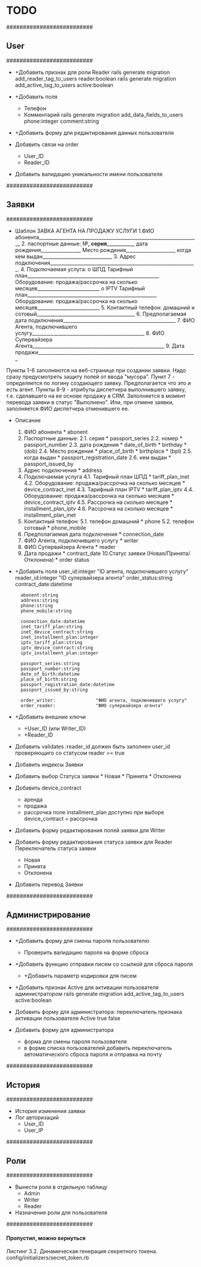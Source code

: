 # TODO

##########################
## User
##########################
* +Добавить признак для роли Reader
    rails generate migration add_reader_tag_to_users reader:boolean
    rails generate migration add_active_tag_to_users active:boolean

* +Добавить поля
    * Телефон
    * Комментарий
    rails generate migration add_data_fields_to_users phone:integer comment:string

* +Добавить форму для редактирования данных пользователя

* Добавить связи на order
    * User_ID
    * Reader_ID

* Добавить валидацию уникальности имени пользователя

##########################
## Заявки
##########################
* Шаблон
    ЗАВКА АГЕНТА НА ПРОДАЖУ УСЛУГИ
    1.ФИО абонента___________________________________________________________________
    2. паспортные данные: №______, серия_________________, дата рождения________________,
         Место рождения____________________, когда кем выдан_____________________________
    3. Адрес подключения_____________________________________________________________.
    4. Подключаемая услуга:
    o	ШПД  Тарифный план_______________________________________________________
                Оборудование: продажа/рассрочка на сколько месяцев__________________________
    o	IPTV    Тарифный план______________________________________________________
                Оборудование: продажа/рассрочка на сколько месяцев__________________________
    5. Контактный телефон: домашний и сотовый_________________________________________
    6. Предполагаемая дата подключения_______________________________________________
    7. ФИО Агента, подключившего услугу_______________________________________________
    8. ФИО Супервайзера Агента_______________________________________________________
    9. Дата продажи__________________________________________________________________

Пункты 1-6 заполняются на веб-странице при создании заявки.
Надо сразу предусмотреть защиту полей от ввода "мусора".
Пункт 7 - определяется по логину создающего заявку. Предполагается что это и есть агент.
Пункты 8-9 - атрибуты диспетчера выполнившего заявку, т.е. сделавшего на ее основе продажу в CRM.
Заполняется в момент перевода заявки в статус "Выполнено".
Или, при отмене заявки, заполняется ФИО диспетчера отменившего ее.

* Описание
    1. ФИО абонента                         *   abonent
    2. Паспортные данные:
        2.1. серия                          *   passport_series
        2.2. номер                          *   passport_number
        2.3. дата рождения                  *   date_of_birth   *   birthday    *   (dob)
        2.4. Место рождения                 *   place_of_birth  *   birthplace  *   (bpl)
        2.5. когда выдан                    *   passport_registration_date
        2.6. кем выдан                      *   passport_issued_by
    3. Адрес подключения                    *   address
    4. Подключаемая услуга
        4.1. Тарифный план ШПД              *   tariff_plan_inet
        4.2. Оборудование: продажа/рассрочка на сколько месяцев
                                            *   device_contract_inet
        4.3. Тарифный план IPTV             *   tariff_plan_iptv
        4.4. Оборудование: продажа/рассрочка на сколько месяцев
                                            *   device_contract_iptv
        4.5. Рассрочка на сколько месяцев   *   installment_plan_iptv
        4.6. Рассрочка на сколько месяцев   *   installment_plan_inet
    5. Контактный телефон:
        5.1. телефон домашний           *   phone
        5.2. телефон сотовый            *   phone_mobile
    6. Предполагаемая дата подключения  *   connection_date
    7. ФИО Агента, подключившего услугу *   writer
    8. ФИО Супервайзера Агента          *   reader
    9. Дата продажи                     *   contract_date
    10.Статус заявки (Новая/Принята/Отклонена)  *   order status

* +Добавить поля
        user_id:integer             "ID агента, подключившего услугу"
        reader_id:integer           "ID супервайзера агента"
        order_status:string
        contract_date:datetime

        abonent:string
        address:string
        phone:string
        phone_mobile:string

        connection_date:datetime
        inet_tariff_plan:string
        inet_device_contract:string
        inet_installment_plan:integer
        iptv_tariff_plan:string
        iptv_device_contract:string
        iptv_installment_plan:integer

        passport_series:string
        passport_number:string
        date_of_birth:datetime
        place_of_birth:string
        passport_registration_date:datetime
        passport_issued_by:string

        order_writer:               "ФИО агента, подключившего услугу"
        order_reader:               "ФИО супервайзера агента"

* +Добавить внешние ключи
    * +User_ID    (или Writer_ID)
    * +Reader_ID

* Добавить validates :reader_id должен быть заполнен user_id проверяющиго со статусом reader == true

* Добавить индексы Заявки

* Добавить выбор Статуса заявки
        * Новая
        * Принята
        * Отклонена

* Добавить device_contract
    * аренда
    * продажа
    * рассрочка
    поле installment_plan доступно при выборе device_contract = рассрочка

* Добавить форму редактирования полей заявки для Writer

* Добавить форму редактирования статуса заявки для Reader
    Переключатель статуса заявки
    * Новая
    * Принята
    * Отклонена

* Добавить перевод Заявки

##########################
## Администрирование
##########################
* +Добавить форму для смены пароля пользователю
    * Проверить валидацию пароля на форме сброса
* +Добавить функцию отправки писем со ссылкой для сброса пароля
    * +Добавить параметр кодировки для писем
* +Добавить признак Active для активации пользователя администратором
        rails generate migration add_active_tag_to_users active:boolean

* Добавить форму для администратора:
    переключатель признака активации пользователя Active true false
* Добавить форму для администратора
    * форма для смены пароля пользователя
    * в форме списка пользователей добавить переключатель автоматического сброса пароля и отправка на почту

##########################
## История
##########################
* История изменения заявки
* Лог авторизаций
    * User_ID
    * User_IP

##########################
## Роли
##########################
* Вынести роли в отдельную таблицу
    * Admin
    * Writer
    * Reader
* Назначение роли для пользователя

##########################
#### Пропустил, можно вернуться
Листинг 3.2. Динамическая генерация секретного токена.
config/initializers/secret_token.rb